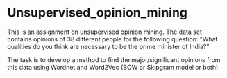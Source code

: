 # Unsupervised_opinion_mining

This is an assignment on unsupervised opinion mining. 
The data set contains opinions of 38 different people for the following question: ”What qualities do you think are necessary to be the prime minister of India?”

The task is to develop a method to find the major/significant opinions from this data using Wordnet and Word2Vec (BOW or Skipgram model or both)
